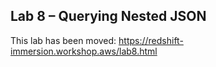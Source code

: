 ## Lab 8 – Querying Nested JSON

This lab has been moved: https://redshift-immersion.workshop.aws/lab8.html
